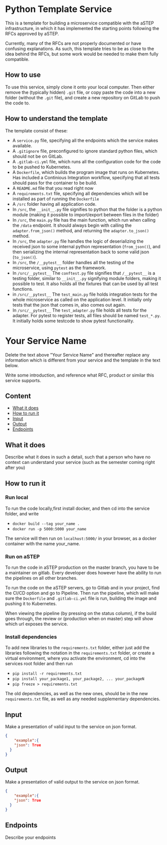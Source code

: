 # Python Template Service
This is a template for building a microservice compatible with the aSTEP infrastructure, in which it has implemented the starting points following the RFCs approved by aSTEP.

Currently, many of the RFCs are not properly documented or have confusing explanations. As such, this template tries to be as close to the idea behind the RFCs, but some work would be needed to make them fully compatible.

## How to use
To use this service, simply clone it onto your local computer. Then either remove the (typically hidden) `.git` file, or copy paste the code into a new folder (without the `.git` file), and create a new repository on GitLab to push the code to.

## How to understand the template
The template consist of these:

- A `service.py` file, specifying all the endpoints which the service makes available.
- A `.gitignore` file, preconfigured to ignore standard python files, which should not be on GitLab.
- A `.gitlab-ci.yml` file, which runs all the configuration code for the code to be pushed to Kubernetes.
- A `Dockerfile`, which builds the program image that runs on Kubernetes. Has included a Continious Integration workflow, specifying that all tests should pass for the container to be build.
- A `README.md` file that you read right now
- A `requirements.txt` file, specifying all dependencies which will be installed as part of running the `Dockerfile`
- A `/src` folder having all application code.
- In `/src`, the `__init__.py` file signifies to python that the folder is a python module (making it possible to import/export between files in the folder)
- In `/src`, the `main.py` file has the main function, which run when calling the `/data` endpoint. It should always begin with calling the `adapter.from_json()` method, and returning the `adapter.to_json()` method.
- In `/src`, the `adapter.py` file handles the logic of deserializing the received json to some internal python representation (`from_json()`), and then serializing the internal representation back to some valid json (`to_json()`).
- In `/src`, the `/__pytest__` folder handles all the testing of the microservice, using `pytest` as the framework. 
- In `/src/__pytest__` The `conftest.py` file signifies that `/__pytest__` is a testing folder, similar to `__init__.py` signifying module folders, making it possible to test. It also holds all the fixtures that can be used by all test functions.
- in `/src/__pytest__` The `test_main.py` file holds integration tests for the whole microservice as called on the application level. It initially only tests that the json that comes in, also comes out again.
- In `/src/__pytest__` The `test_adapter.py` file holds all tests for the adapter. For pytest to register tests, all files should be named `test_*.py`. It initially holds some testcode to show pytest functionality.

# Your Service Name
Delete the text above "Your Service Name" and thereafter replace any information which is different from your service and the template in the text below.

Write some introduction, and reference what RFC, product or similar this service supports.

## Content
- [What it does](#what-it-does)
- [How to run it](#how-to-run-it)
- [Input](#input)
- [Output](#output)
- [Endpoints](#endpoints)

## What it does
Describe what it does in such a detail, such that a person who have no context can understand your service (such as the semester coming right after you)

## How to run it
### Run local
To run the code locally,first install docker, and then cd into the service folder, and write
- `docker build --tag your_name .`
- `docker run -p 5000:5000 your_name`

The service will then run on `localhost:5000/` in your browser, as a docker container with the name your_name.

### Run on aSTEP
To run the code in aSTEP production on the master branch, you have to be a maintainer on gitlab.
Every developer does however have the ability to run the pipelines on all other branches.

To run the code on the aSTEP servers, go to Gitlab and in your project, find the CI/CD option and go to Pipeline. Then run the pipeline, which will make sure the `Dockerfile` and `.gitlab-ci.yml` file is run, building the image and pushing it to Kubernetes.

When viewing the pipeline (by pressing on the status column), if the build goes through, the review or (production when on master) step will show which url exposes the service.

### Install dependencies
To add new libraries to the `requirements.txt` folder, either just add the libraries following the notation in the `requirements.txt` folder, or create a virtual environment, where you activate the environment, cd into the services root folder and then run
- `pip install -r requirements.txt`
- `pip install your_package1, your_package2, ... your_packageN`
- `pip freeze > requirements.txt`

The old dependencies, as well as the new ones, should be in the new `requirements.txt` file, as well as any needed supplementary dependencies.

## Input
Make a presentation of valid input to the service on json format.

```json
{
	"example":{
  	"json": True
  }
}
```

## Output
Make a presentation of valid output to the service on json format.

```json
{
	"example":{
  	"json": True
  }
}
```

## Endpoints
Describe your endpoints

